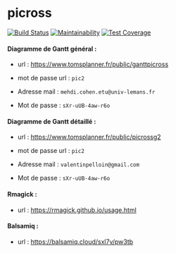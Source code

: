 # picross

[![Build Status](https://travis-ci.com/valentinp72/picross.svg?token=zWdqvp6jX3Z664qx4QEk&branch=master)](https://travis-ci.com/valentinp72/picross)
[![Maintainability](https://api.codeclimate.com/v1/badges/ccc2c521ed263e2370a0/maintainability)](https://codeclimate.com/repos/5a624aeae596c21745002d54/maintainability)
[![Test Coverage](https://api.codeclimate.com/v1/badges/ccc2c521ed263e2370a0/test_coverage)](https://codeclimate.com/repos/5a624aeae596c21745002d54/test_coverage)


#### Diagramme de Gantt général : 
- url : https://www.tomsplanner.fr/public/ganttpicross
- mot de passe url : `pic2`

- Adresse mail : `mehdi.cohen.etu@univ-lemans.fr`
- Mot de passe : `sXr-uUB-4aw-r6o`

#### Diagramme de Gantt détaillé : 
- url : https://www.tomsplanner.fr/public/picrossg2
- mot de passe url : `pic2`

- Adresse mail : `valentinpelloin@gmail.com`
- Mot de passe : `sXr-uUB-4aw-r6o`


#### Rmagick :
- url : https://rmagick.github.io/usage.html

#### Balsamiq :
- url : https://balsamiq.cloud/sxl7v/pw3tb

